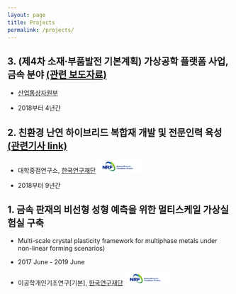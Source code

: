 ```yaml
---
layout: page
title: Projects
permalink: /projects/
---
```


## 3. (제4차 소재·부품발전 기본계획) 가상공학 플랫폼 사업, 금속 분야  [(관련 보도자료)](http://www.motie.go.kr/motie/ne/presse/press2/bbs/bbsView.do?bbs_seq_n=159236&bbs_cd_n=81)

   - [산업통상자원부](http://www.motie.go.kr/www/main.do)

- 2018부터 4년간

## 2. 친환경 난연 하이브리드 복합재 개발 및 전문인력 육성 [(관련기사 link)](http://m.idomin.com/?mod=news&act=articleView&idxno=567569&sc_code=1395288763&page=&total=#06wC)

- 대학중점연구소, [한국연구재단](http://www.nrf.re.kr/) <img src='/images/nrf.jpg' width='100'>

- 2018부터 9년간

## 1. 금속 판재의 비선형 성형 예측을 위한 멀티스케일 가상실험실 구축

- Multi-scale crystal plasticity framework for multiphase metals under non-linear forming scenarios)

- 2017 June - 2019 June

- 이공학개인기초연구[기본], [한국연구재단](http://www.nrf.re.kr/) <img src='/images/nrf.jpg' width='100'>